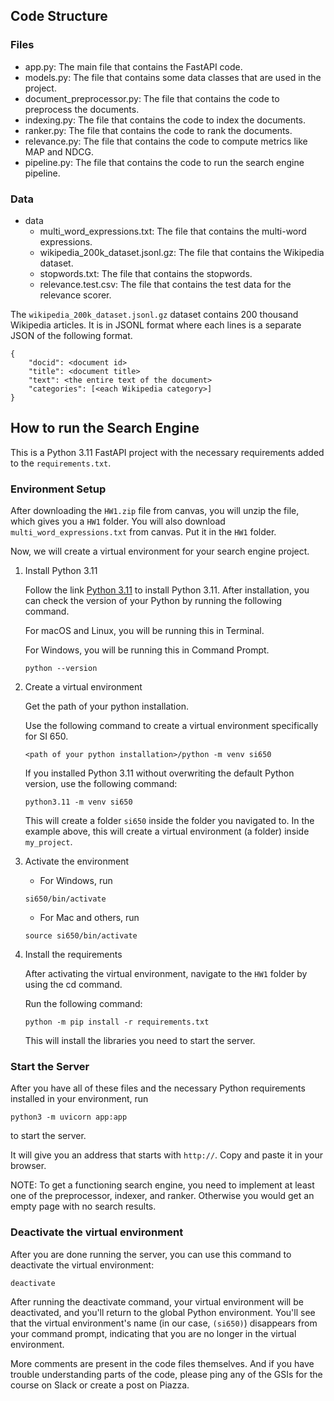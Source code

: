 

## Code Structure
### Files 

- app.py: The main file that contains the FastAPI code. 
- models.py: The file that contains some data classes that are used in the project. 
- document_preprocessor.py: The file that contains the code to preprocess the documents. 
- indexing.py: The file that contains the code to index the documents. 
- ranker.py: The file that contains the code to rank the documents. 
- relevance.py: The file that contains the code to compute metrics like MAP and NDCG. 
- pipeline.py: The file that contains the code to run the search engine pipeline.

### Data
- data  
    - multi_word_expressions.txt: The file that contains the multi-word expressions. 
    - wikipedia_200k_dataset.jsonl.gz: The file that contains the Wikipedia dataset. 
    - stopwords.txt: The file that contains the stopwords. 
    - relevance.test.csv: The file that contains the test data for the relevance scorer. 

The `wikipedia_200k_dataset.jsonl.gz` dataset contains 200 thousand Wikipedia articles. It is in JSONL format where each lines is a separate JSON of the following format. 

```
{
    "docid": <document id>
    "title": <document title>
    "text": <the entire text of the document>
    "categories": [<each Wikipedia category>]
}
```

## How to run the Search Engine

This is a Python 3.11 FastAPI project with the necessary requirements added to the `requirements.txt`.

### Environment Setup

After downloading the `HW1.zip` file from canvas, you will unzip the file, which gives you a `HW1` folder. You will also download `multi_word_expressions.txt` from canvas. Put it in the `HW1` folder. 

Now, we will create a virtual environment for your search engine project.

1. Install Python 3.11

    Follow the link [Python 3.11](https://www.python.org/downloads/release/python-3112/) to install Python 3.11. After installation, you can check the version of your Python by running the following command.

    For macOS and Linux, you will be running this in Terminal.

    For Windows, you will be running this in Command Prompt.

    ```
    python --version
    ```

2. Create a virtual environment

    Get the path of your python installation.

    Use the following command to create a virtual environment specifically for SI 650.

    ```
    <path of your python installation>/python -m venv si650
    ```

    If you installed Python 3.11 without overwriting the default Python version, use the following command:

    ```
    python3.11 -m venv si650
    ```

    This will create a folder `si650` inside the folder you navigated to. In the example above, this will create a virtual environment (a folder) inside `my_project`.

3. Activate the environment 

    - For Windows, run
    ```
    si650/bin/activate
    ```

    - For Mac and others, run
    ```
    source si650/bin/activate
    ```

4. Install the requirements

    After activating the virtual environment, navigate to the `HW1` folder by using the cd command. 

    Run the following command:

    ```
    python -m pip install -r requirements.txt
    ```
    This will install the libraries you need to start the server.

### Start the Server

After you have all of these files and the necessary Python requirements installed in your environment, run 

```
python3 -m uvicorn app:app
```

to start the server.

It will give you an address that starts with `http://`. Copy and paste it in your browser. 

NOTE: To get a functioning search engine, you need to implement at least one of the preprocessor, indexer, and ranker. Otherwise you would get an empty page with no search results. 


### Deactivate the virtual environment

After you are done running the server, you can use this command to deactivate the virtual environment:

```
deactivate
```

After running the deactivate command, your virtual environment will be deactivated, and you'll return to the global Python environment. You'll see that the virtual environment's name (in our case, `(si650)`) disappears from your command prompt, indicating that you are no longer in the virtual environment.


More comments are present in the code files themselves. And if you have trouble understanding parts of the code, please ping any of the GSIs for the course on Slack or create a post on Piazza. 

